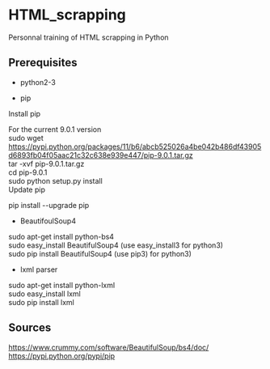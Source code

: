 # HTML_scrapping
Personnal training of HTML scrapping in Python

## Prerequisites

- python2-3

- pip 

Install pip

For the current 9.0.1 version  
sudo wget https://pypi.python.org/packages/11/b6/abcb525026a4be042b486df43905d6893fb04f05aac21c32c638e939e447/pip-9.0.1.tar.gz  
tar -xvf pip-9.0.1.tar.gz  
cd pip-9.0.1  
sudo python setup.py install  
Update pip  

pip install --upgrade pip

 - BeautifoulSoup4

sudo apt-get install python-bs4  
sudo easy_install BeautifulSoup4 (use easy_install3 for python3)  
sudo pip install BeautifulSoup4 (use pip3) for python3)

 - lxml parser

sudo apt-get install python-lxml  
sudo easy_install lxml  
sudo pip install lxml  

## Sources

https://www.crummy.com/software/BeautifulSoup/bs4/doc/  
https://pypi.python.org/pypi/pip
